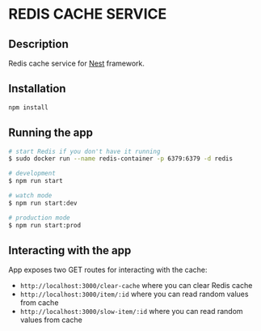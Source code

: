 # REDIS CACHE SERVICE

## Description

Redis cache service for [Nest](https://github.com/nestjs/nest) framework.

## Installation

```bash
npm install
```

## Running the app

```bash
# start Redis if you don't have it running
$ sudo docker run --name redis-container -p 6379:6379 -d redis

# development
$ npm run start

# watch mode
$ npm run start:dev

# production mode
$ npm run start:prod
```

## Interacting with the app

App exposes two GET routes for interacting with the cache:

- `http://localhost:3000/clear-cache` where you can clear Redis cache
- `http://localhost:3000/item/:id` where you can read random values from cache
- `http://localhost:3000/slow-item/:id` where you can read random values from cache
